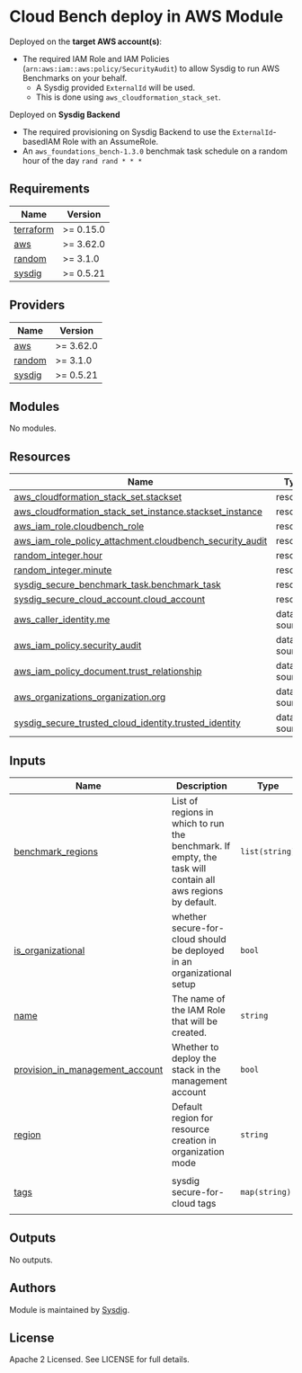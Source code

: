 # Cloud Bench deploy in AWS Module


Deployed on the **target AWS account(s)**:

- The required IAM Role and IAM Policies (`arn:aws:iam::aws:policy/SecurityAudit`)  to allow Sysdig to run AWS Benchmarks on your behalf.
  - A Sysdig provided `ExternalId` will be used.
  - This is done using `aws_cloudformation_stack_set`.

Deployed on **Sysdig Backend**
- The required provisioning on Sysdig Backend to use the `ExternalId`-basedIAM Role with an AssumeRole.
- An `aws_foundations_bench-1.3.0` benchmak task schedule on a random hour of the day `rand rand * * *`


<!-- BEGINNING OF PRE-COMMIT-TERRAFORM DOCS HOOK -->
## Requirements

| Name | Version |
|------|---------|
| <a name="requirement_terraform"></a> [terraform](#requirement\_terraform) | >= 0.15.0 |
| <a name="requirement_aws"></a> [aws](#requirement\_aws) | >= 3.62.0 |
| <a name="requirement_random"></a> [random](#requirement\_random) | >= 3.1.0 |
| <a name="requirement_sysdig"></a> [sysdig](#requirement\_sysdig) | >= 0.5.21 |

## Providers

| Name | Version |
|------|---------|
| <a name="provider_aws"></a> [aws](#provider\_aws) | >= 3.62.0 |
| <a name="provider_random"></a> [random](#provider\_random) | >= 3.1.0 |
| <a name="provider_sysdig"></a> [sysdig](#provider\_sysdig) | >= 0.5.21 |

## Modules

No modules.

## Resources

| Name | Type |
|------|------|
| [aws_cloudformation_stack_set.stackset](https://registry.terraform.io/providers/hashicorp/aws/latest/docs/resources/cloudformation_stack_set) | resource |
| [aws_cloudformation_stack_set_instance.stackset_instance](https://registry.terraform.io/providers/hashicorp/aws/latest/docs/resources/cloudformation_stack_set_instance) | resource |
| [aws_iam_role.cloudbench_role](https://registry.terraform.io/providers/hashicorp/aws/latest/docs/resources/iam_role) | resource |
| [aws_iam_role_policy_attachment.cloudbench_security_audit](https://registry.terraform.io/providers/hashicorp/aws/latest/docs/resources/iam_role_policy_attachment) | resource |
| [random_integer.hour](https://registry.terraform.io/providers/hashicorp/random/latest/docs/resources/integer) | resource |
| [random_integer.minute](https://registry.terraform.io/providers/hashicorp/random/latest/docs/resources/integer) | resource |
| [sysdig_secure_benchmark_task.benchmark_task](https://registry.terraform.io/providers/sysdiglabs/sysdig/latest/docs/resources/secure_benchmark_task) | resource |
| [sysdig_secure_cloud_account.cloud_account](https://registry.terraform.io/providers/sysdiglabs/sysdig/latest/docs/resources/secure_cloud_account) | resource |
| [aws_caller_identity.me](https://registry.terraform.io/providers/hashicorp/aws/latest/docs/data-sources/caller_identity) | data source |
| [aws_iam_policy.security_audit](https://registry.terraform.io/providers/hashicorp/aws/latest/docs/data-sources/iam_policy) | data source |
| [aws_iam_policy_document.trust_relationship](https://registry.terraform.io/providers/hashicorp/aws/latest/docs/data-sources/iam_policy_document) | data source |
| [aws_organizations_organization.org](https://registry.terraform.io/providers/hashicorp/aws/latest/docs/data-sources/organizations_organization) | data source |
| [sysdig_secure_trusted_cloud_identity.trusted_identity](https://registry.terraform.io/providers/sysdiglabs/sysdig/latest/docs/data-sources/secure_trusted_cloud_identity) | data source |

## Inputs

| Name | Description | Type | Default | Required |
|------|-------------|------|---------|:--------:|
| <a name="input_benchmark_regions"></a> [benchmark\_regions](#input\_benchmark\_regions) | List of regions in which to run the benchmark. If empty, the task will contain all aws regions by default. | `list(string)` | `[]` | no |
| <a name="input_is_organizational"></a> [is\_organizational](#input\_is\_organizational) | whether secure-for-cloud should be deployed in an organizational setup | `bool` | `false` | no |
| <a name="input_name"></a> [name](#input\_name) | The name of the IAM Role that will be created. | `string` | `"sfc-cloudbench"` | no |
| <a name="input_provision_in_management_account"></a> [provision\_in\_management\_account](#input\_provision\_in\_management\_account) | Whether to deploy the stack in the management account | `bool` | `true` | no |
| <a name="input_region"></a> [region](#input\_region) | Default region for resource creation in organization mode | `string` | `"eu-central-1"` | no |
| <a name="input_tags"></a> [tags](#input\_tags) | sysdig secure-for-cloud tags | `map(string)` | <pre>{<br>  "product": "sysdig-secure-for-cloud"<br>}</pre> | no |

## Outputs

No outputs.
<!-- END OF PRE-COMMIT-TERRAFORM DOCS HOOK -->

## Authors

Module is maintained by [Sysdig](https://sysdig.com).

## License

Apache 2 Licensed. See LICENSE for full details.
